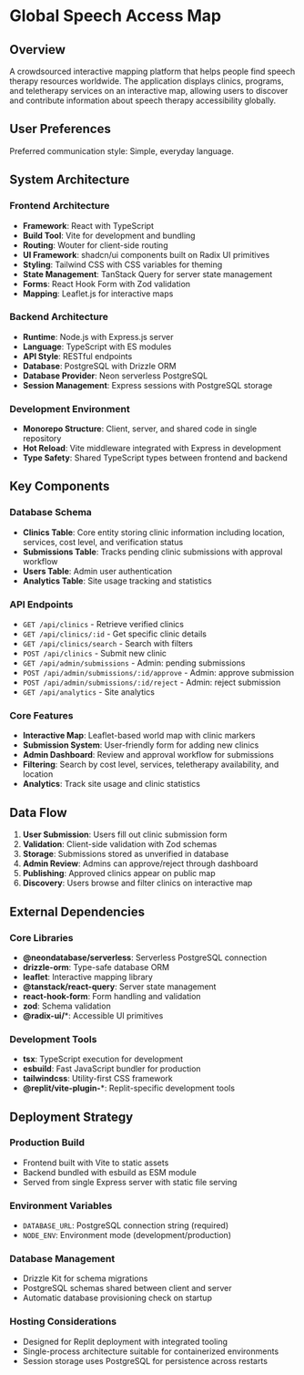 # Global Speech Access Map

## Overview

A crowdsourced interactive mapping platform that helps people find speech therapy resources worldwide. The application displays clinics, programs, and teletherapy services on an interactive map, allowing users to discover and contribute information about speech therapy accessibility globally.

## User Preferences

Preferred communication style: Simple, everyday language.

## System Architecture

### Frontend Architecture
- **Framework**: React with TypeScript
- **Build Tool**: Vite for development and bundling
- **Routing**: Wouter for client-side routing
- **UI Framework**: shadcn/ui components built on Radix UI primitives
- **Styling**: Tailwind CSS with CSS variables for theming
- **State Management**: TanStack Query for server state management
- **Forms**: React Hook Form with Zod validation
- **Mapping**: Leaflet.js for interactive maps

### Backend Architecture
- **Runtime**: Node.js with Express.js server
- **Language**: TypeScript with ES modules
- **API Style**: RESTful endpoints
- **Database**: PostgreSQL with Drizzle ORM
- **Database Provider**: Neon serverless PostgreSQL
- **Session Management**: Express sessions with PostgreSQL storage

### Development Environment
- **Monorepo Structure**: Client, server, and shared code in single repository
- **Hot Reload**: Vite middleware integrated with Express in development
- **Type Safety**: Shared TypeScript types between frontend and backend

## Key Components

### Database Schema
- **Clinics Table**: Core entity storing clinic information including location, services, cost level, and verification status
- **Submissions Table**: Tracks pending clinic submissions with approval workflow
- **Users Table**: Admin user authentication
- **Analytics Table**: Site usage tracking and statistics

### API Endpoints
- `GET /api/clinics` - Retrieve verified clinics
- `GET /api/clinics/:id` - Get specific clinic details
- `GET /api/clinics/search` - Search with filters
- `POST /api/clinics` - Submit new clinic
- `GET /api/admin/submissions` - Admin: pending submissions
- `POST /api/admin/submissions/:id/approve` - Admin: approve submission
- `POST /api/admin/submissions/:id/reject` - Admin: reject submission
- `GET /api/analytics` - Site analytics

### Core Features
- **Interactive Map**: Leaflet-based world map with clinic markers
- **Submission System**: User-friendly form for adding new clinics
- **Admin Dashboard**: Review and approval workflow for submissions
- **Filtering**: Search by cost level, services, teletherapy availability, and location
- **Analytics**: Track site usage and clinic statistics

## Data Flow

1. **User Submission**: Users fill out clinic submission form
2. **Validation**: Client-side validation with Zod schemas
3. **Storage**: Submissions stored as unverified in database
4. **Admin Review**: Admins can approve/reject through dashboard
5. **Publishing**: Approved clinics appear on public map
6. **Discovery**: Users browse and filter clinics on interactive map

## External Dependencies

### Core Libraries
- **@neondatabase/serverless**: Serverless PostgreSQL connection
- **drizzle-orm**: Type-safe database ORM
- **leaflet**: Interactive mapping library
- **@tanstack/react-query**: Server state management
- **react-hook-form**: Form handling and validation
- **zod**: Schema validation
- **@radix-ui/***: Accessible UI primitives

### Development Tools
- **tsx**: TypeScript execution for development
- **esbuild**: Fast JavaScript bundler for production
- **tailwindcss**: Utility-first CSS framework
- **@replit/vite-plugin-***: Replit-specific development tools

## Deployment Strategy

### Production Build
- Frontend built with Vite to static assets
- Backend bundled with esbuild as ESM module
- Served from single Express server with static file serving

### Environment Variables
- `DATABASE_URL`: PostgreSQL connection string (required)
- `NODE_ENV`: Environment mode (development/production)

### Database Management
- Drizzle Kit for schema migrations
- PostgreSQL schemas shared between client and server
- Automatic database provisioning check on startup

### Hosting Considerations
- Designed for Replit deployment with integrated tooling
- Single-process architecture suitable for containerized environments
- Session storage uses PostgreSQL for persistence across restarts